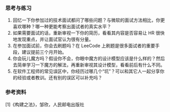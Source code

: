 
### 思考与练习

1. 回忆一下你参加过的技术面试都问了哪些问题？与微软的面试方法相比，你更喜欢哪种？哪一种更能考察出面试者的真实水平？
2. 如果需要面试的话，重新审视一下你的简历，看看其内容是否容易让 HR 很快地发现重点，并让面试官认为很有分量。
3. 在参加面试前，你会去刷题吗？在 LeeCode 上刷题是很多面试者的重要手段，建议提前三个月开始。
4. 你会玩儿魔方吗？假设你不会，你眼中魔方的设计模型应该是什么样的？然后去简单学习一下魔方的解法，再重新审视其设计模型，看看前后有什么不同。
5. 在软件工程师的常见误区中，你经历过哪几个“坑”？可以和其它人一起分享你的经验或者教训。还有别的误区可以补充吗？

### 参考资料

[1]《构建之法》，邹欣，人民邮电出版社

